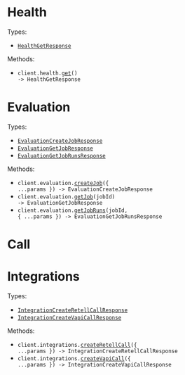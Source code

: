 # Health

Types:

- <code><a href="./src/resources/health.ts">HealthGetResponse</a></code>

Methods:

- <code title="get /health">client.health.<a href="./src/resources/health.ts">get</a>() -> HealthGetResponse</code>

# Evaluation

Types:

- <code><a href="./src/resources/evaluation.ts">EvaluationCreateJobResponse</a></code>
- <code><a href="./src/resources/evaluation.ts">EvaluationGetJobResponse</a></code>
- <code><a href="./src/resources/evaluation.ts">EvaluationGetJobRunsResponse</a></code>

Methods:

- <code title="post /v1/evaluation/job">client.evaluation.<a href="./src/resources/evaluation.ts">createJob</a>({ ...params }) -> EvaluationCreateJobResponse</code>
- <code title="get /v1/evaluation/job/{jobId}">client.evaluation.<a href="./src/resources/evaluation.ts">getJob</a>(jobId) -> EvaluationGetJobResponse</code>
- <code title="get /v1/evaluation/job/{jobId}/runs">client.evaluation.<a href="./src/resources/evaluation.ts">getJobRuns</a>(jobId, { ...params }) -> EvaluationGetJobRunsResponse</code>

# Call

# Integrations

Types:

- <code><a href="./src/resources/integrations.ts">IntegrationCreateRetellCallResponse</a></code>
- <code><a href="./src/resources/integrations.ts">IntegrationCreateVapiCallResponse</a></code>

Methods:

- <code title="post /v1/retell/call">client.integrations.<a href="./src/resources/integrations.ts">createRetellCall</a>({ ...params }) -> IntegrationCreateRetellCallResponse</code>
- <code title="post /v1/vapi/call">client.integrations.<a href="./src/resources/integrations.ts">createVapiCall</a>({ ...params }) -> IntegrationCreateVapiCallResponse</code>
